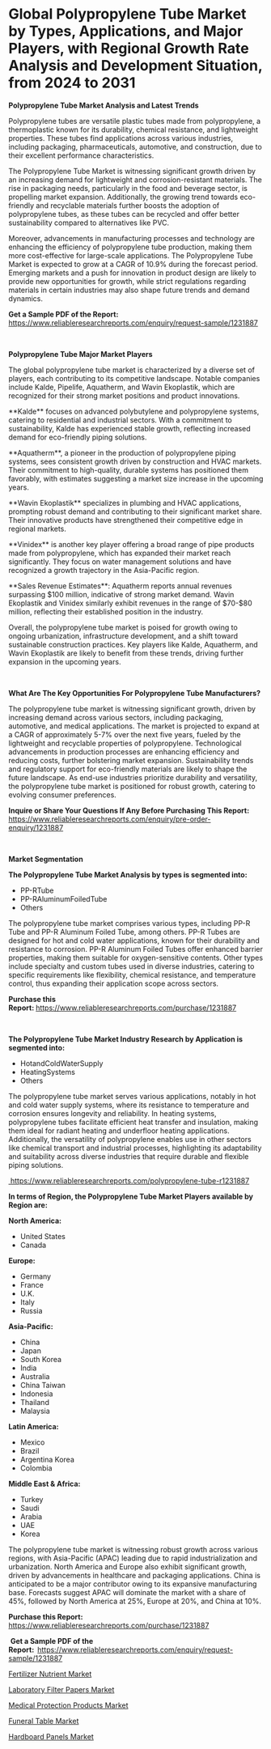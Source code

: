 <p><h1>Global Polypropylene Tube Market by Types, Applications, and Major Players, with Regional Growth Rate Analysis and Development Situation, from 2024 to 2031</h1></p><p><strong>Polypropylene Tube Market Analysis and Latest Trends</strong></p>
<p><p>Polypropylene tubes are versatile plastic tubes made from polypropylene, a thermoplastic known for its durability, chemical resistance, and lightweight properties. These tubes find applications across various industries, including packaging, pharmaceuticals, automotive, and construction, due to their excellent performance characteristics.</p><p>The Polypropylene Tube Market is witnessing significant growth driven by an increasing demand for lightweight and corrosion-resistant materials. The rise in packaging needs, particularly in the food and beverage sector, is propelling market expansion. Additionally, the growing trend towards eco-friendly and recyclable materials further boosts the adoption of polypropylene tubes, as these tubes can be recycled and offer better sustainability compared to alternatives like PVC.</p><p>Moreover, advancements in manufacturing processes and technology are enhancing the efficiency of polypropylene tube production, making them more cost-effective for large-scale applications. The Polypropylene Tube Market is expected to grow at a CAGR of 10.9% during the forecast period. Emerging markets and a push for innovation in product design are likely to provide new opportunities for growth, while strict regulations regarding materials in certain industries may also shape future trends and demand dynamics.</p></p>
<p><strong>Get a Sample PDF of the Report:&nbsp;</strong> <a href="https://www.reliableresearchreports.com/enquiry/request-sample/1231887?utm_campaign=118&utm_medium=2&utm_source=Github&utm_content=ia&utm_term=07112024&utm_id=polypropylene-tube">https://www.reliableresearchreports.com/enquiry/request-sample/1231887</a></p>
<p>&nbsp;</p>
<p><strong>Polypropylene Tube Major Market Players</strong></p>
<p><p>The global polypropylene tube market is characterized by a diverse set of players, each contributing to its competitive landscape. Notable companies include Kalde, Pipelife, Aquatherm, and Wavin Ekoplastik, which are recognized for their strong market positions and product innovations.</p><p>**Kalde** focuses on advanced polybutylene and polypropylene systems, catering to residential and industrial sectors. With a commitment to sustainability, Kalde has experienced stable growth, reflecting increased demand for eco-friendly piping solutions.</p><p>**Aquatherm**, a pioneer in the production of polypropylene piping systems, sees consistent growth driven by construction and HVAC markets. Their commitment to high-quality, durable systems has positioned them favorably, with estimates suggesting a market size increase in the upcoming years.</p><p>**Wavin Ekoplastik** specializes in plumbing and HVAC applications, prompting robust demand and contributing to their significant market share. Their innovative products have strengthened their competitive edge in regional markets.</p><p>**Vinidex** is another key player offering a broad range of pipe products made from polypropylene, which has expanded their market reach significantly. They focus on water management solutions and have recognized a growth trajectory in the Asia-Pacific region.</p><p>**Sales Revenue Estimates**: Aquatherm reports annual revenues surpassing $100 million, indicative of strong market demand. Wavin Ekoplastik and Vinidex similarly exhibit revenues in the range of $70-$80 million, reflecting their established position in the industry.</p><p>Overall, the polypropylene tube market is poised for growth owing to ongoing urbanization, infrastructure development, and a shift toward sustainable construction practices. Key players like Kalde, Aquatherm, and Wavin Ekoplastik are likely to benefit from these trends, driving further expansion in the upcoming years.</p></p>
<p>&nbsp;</p>
<p><strong>What Are The Key Opportunities For Polypropylene Tube Manufacturers?</strong></p>
<p><p>The polypropylene tube market is witnessing significant growth, driven by increasing demand across various sectors, including packaging, automotive, and medical applications. The market is projected to expand at a CAGR of approximately 5-7% over the next five years, fueled by the lightweight and recyclable properties of polypropylene. Technological advancements in production processes are enhancing efficiency and reducing costs, further bolstering market expansion. Sustainability trends and regulatory support for eco-friendly materials are likely to shape the future landscape. As end-use industries prioritize durability and versatility, the polypropylene tube market is positioned for robust growth, catering to evolving consumer preferences.</p></p>
<p><strong>Inquire or Share Your Questions If Any Before Purchasing This Report:</strong> <a href="https://www.reliableresearchreports.com/enquiry/pre-order-enquiry/1231887?utm_campaign=118&utm_medium=2&utm_source=Github&utm_content=ia&utm_term=07112024&utm_id=polypropylene-tube">https://www.reliableresearchreports.com/enquiry/pre-order-enquiry/1231887</a></p>
<p>&nbsp;</p>
<p><strong>Market Segmentation</strong></p>
<p><strong>The Polypropylene Tube Market Analysis by types is segmented into:</strong></p>
<p><ul><li>PP-RTube</li><li>PP-RAluminumFoiledTube</li><li>Others</li></ul></p>
<p><p>The polypropylene tube market comprises various types, including PP-R Tube and PP-R Aluminum Foiled Tube, among others. PP-R Tubes are designed for hot and cold water applications, known for their durability and resistance to corrosion. PP-R Aluminum Foiled Tubes offer enhanced barrier properties, making them suitable for oxygen-sensitive contents. Other types include specialty and custom tubes used in diverse industries, catering to specific requirements like flexibility, chemical resistance, and temperature control, thus expanding their application scope across sectors.</p></p>
<p><strong>Purchase this Report:&nbsp;</strong><a href="https://www.reliableresearchreports.com/purchase/1231887?utm_campaign=118&utm_medium=2&utm_source=Github&utm_content=ia&utm_term=07112024&utm_id=polypropylene-tube">https://www.reliableresearchreports.com/purchase/1231887</a></p>
<p>&nbsp;</p>
<p><strong>The Polypropylene Tube Market Industry Research by Application is segmented into:</strong></p>
<p><ul><li>HotandColdWaterSupply</li><li>HeatingSystems</li><li>Others</li></ul></p>
<p><p>The polypropylene tube market serves various applications, notably in hot and cold water supply systems, where its resistance to temperature and corrosion ensures longevity and reliability. In heating systems, polypropylene tubes facilitate efficient heat transfer and insulation, making them ideal for radiant heating and underfloor heating applications. Additionally, the versatility of polypropylene enables use in other sectors like chemical transport and industrial processes, highlighting its adaptability and suitability across diverse industries that require durable and flexible piping solutions.</p></p>
<p><a href="https://www.reliableresearchreports.com/polypropylene-tube-r1231887?utm_campaign=118&utm_medium=2&utm_source=Github&utm_content=ia&utm_term=07112024&utm_id=polypropylene-tube">&nbsp;https://www.reliableresearchreports.com/polypropylene-tube-r1231887</a></p>
<p><strong>In terms of Region, the Polypropylene Tube Market Players available by Region are:</strong></p>
<p>
    <p> <strong> North America: </strong>
        <ul>
            <li>United States</li>
            <li>Canada</li>
        </ul>
        </p> 
    <p> <strong> Europe: </strong>
        <ul>
            <li>Germany</li>
            <li>France</li>
            <li>U.K.</li>
            <li>Italy</li>
            <li>Russia</li>
        </ul>
        </p> 
    <p> <strong> Asia-Pacific: </strong>
        <ul>
            <li>China</li>
            <li>Japan</li>
            <li>South Korea</li>
            <li>India</li>
            <li>Australia</li>
            <li>China Taiwan</li>
            <li>Indonesia</li>
            <li>Thailand</li>
            <li>Malaysia</li>
        </ul>
        </p> 
    <p> <strong> Latin America: </strong>
        <ul>
            <li>Mexico</li>
            <li>Brazil</li>
            <li>Argentina Korea</li>
            <li>Colombia</li>
        </ul>
        </p> 
    <p> <strong> Middle East & Africa: </strong>
        <ul>
            <li>Turkey</li>
            <li>Saudi</li>
            <li>Arabia</li>
            <li>UAE</li>
            <li>Korea</li>
        </ul>
    </p>
    </p>
<p><p>The polypropylene tube market is witnessing robust growth across various regions, with Asia-Pacific (APAC) leading due to rapid industrialization and urbanization. North America and Europe also exhibit significant growth, driven by advancements in healthcare and packaging applications. China is anticipated to be a major contributor owing to its expansive manufacturing base. Forecasts suggest APAC will dominate the market with a share of 45%, followed by North America at 25%, Europe at 20%, and China at 10%.</p></p>
<p><strong>Purchase this Report: </strong><a href="https://www.reliableresearchreports.com/purchase/1231887?utm_campaign=118&utm_medium=2&utm_source=Github&utm_content=ia&utm_term=07112024&utm_id=polypropylene-tube">https://www.reliableresearchreports.com/purchase/1231887</a></p>
<p>&nbsp;<strong>Get a Sample PDF of the Report:&nbsp;&nbsp;</strong><a href="https://www.reliableresearchreports.com/enquiry/request-sample/1231887?utm_campaign=118&utm_medium=2&utm_source=Github&utm_content=ia&utm_term=07112024&utm_id=polypropylene-tube">https://www.reliableresearchreports.com/enquiry/request-sample/1231887</a></p>
<p><strong></strong></p>
<p><p><a href="https://github.com/knaufethaganye/Market-Research-Report-List-1/blob/main/fertilizer-nutrient-market.md?utm_campaign=118&utm_medium=2&utm_source=Github&utm_content=ia&utm_term=07112024&utm_id=polypropylene-tube">Fertilizer Nutrient Market</a></p><p><a href="https://issuu.com/reportprime-2/docs/laboratory-filter-papers-market-siz_f5ea7a34ce1d24?utm_campaign=118&utm_medium=2&utm_source=Github&utm_content=ia&utm_term=07112024&utm_id=polypropylene-tube">Laboratory Filter Papers Market</a></p><p><a href="https://issuu.com/reportprime-2/docs/medical-protection-products-market-_566e9fdfb73201?utm_campaign=118&utm_medium=2&utm_source=Github&utm_content=ia&utm_term=07112024&utm_id=polypropylene-tube">Medical Protection Products Market</a></p><p><a href="https://issuu.com/reportprime-2/docs/funeral-table-market-size-2030.pptx_300e996db2b485?utm_campaign=118&utm_medium=2&utm_source=Github&utm_content=ia&utm_term=07112024&utm_id=polypropylene-tube">Funeral Table Market</a></p><p><a href="https://github.com/leonidmsw5y/Market-Research-Report-List-1/blob/main/hardboard-panels-market.md?utm_campaign=118&utm_medium=2&utm_source=Github&utm_content=ia&utm_term=07112024&utm_id=polypropylene-tube">Hardboard Panels Market</a></p></p>